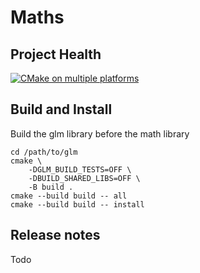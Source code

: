 # Maths

## Project Health


[![CMake on multiple platforms](https://github.com/paulbaudy/cpp-maths/actions/workflows/cmake-multi-platform.yml/badge.svg)](https://github.com/paulbaudy/cpp-maths/actions/workflows/cmake-multi-platform.yml)


## Build and Install

Build the glm library before the math library

```shell
cd /path/to/glm
cmake \
    -DGLM_BUILD_TESTS=OFF \
    -DBUILD_SHARED_LIBS=OFF \
    -B build .
cmake --build build -- all
cmake --build build -- install
```
## Release notes

Todo
